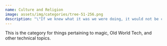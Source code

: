 ```yaml
---
name: Culture and Religion
image: assets/img/categories/tree-51-256.png
description: "\"If we knew what it was we were doing, it would not be called research, would it?\""
---
```


This is the category for things pertaining to magic, Old World Tech, and other technical topics.